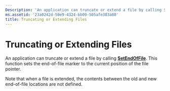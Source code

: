 ```yaml
---
Description: 'An application can truncate or extend a file by calling SetEndOfFile.'
ms.assetid: '23a0242d-50e9-4324-bb09-505afe383a80'
title: Truncating or Extending Files
---
```


# Truncating or Extending Files

An application can truncate or extend a file by calling [**SetEndOfFile**](setendoffile.md). This function sets the end-of-file marker to the current position of the file pointer.

Note that when a file is extended, the contents between the old and new end-of-file locations are not defined.

 

 



